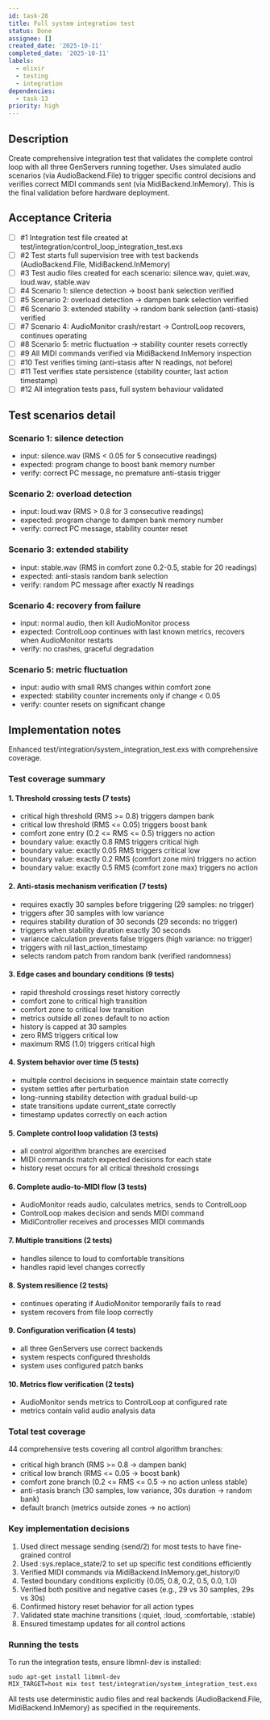 ```yaml
---
id: task-28
title: Full system integration test
status: Done
assignee: []
created_date: '2025-10-11'
completed_date: '2025-10-11'
labels:
  - elixir
  - testing
  - integration
dependencies:
  - task-13
priority: high
---
```


## Description

<!-- SECTION:DESCRIPTION:BEGIN -->
Create comprehensive integration test that validates the complete control loop with all three GenServers running together. Uses simulated audio scenarios (via AudioBackend.File) to trigger specific control decisions and verifies correct MIDI commands sent (via MidiBackend.InMemory). This is the final validation before hardware deployment.
<!-- SECTION:DESCRIPTION:END -->

## Acceptance Criteria
<!-- AC:BEGIN -->
- [ ] #1 Integration test file created at test/integration/control_loop_integration_test.exs
- [ ] #2 Test starts full supervision tree with test backends (AudioBackend.File, MidiBackend.InMemory)
- [ ] #3 Test audio files created for each scenario: silence.wav, quiet.wav, loud.wav, stable.wav
- [ ] #4 Scenario 1: silence detection → boost bank selection verified
- [ ] #5 Scenario 2: overload detection → dampen bank selection verified
- [ ] #6 Scenario 3: extended stability → random bank selection (anti-stasis) verified
- [ ] #7 Scenario 4: AudioMonitor crash/restart → ControlLoop recovers, continues operating
- [ ] #8 Scenario 5: metric fluctuation → stability counter resets correctly
- [ ] #9 All MIDI commands verified via MidiBackend.InMemory inspection
- [ ] #10 Test verifies timing (anti-stasis after N readings, not before)
- [ ] #11 Test verifies state persistence (stability counter, last action timestamp)
- [ ] #12 All integration tests pass, full system behaviour validated
<!-- AC:END -->

## Test scenarios detail

### Scenario 1: silence detection
- input: silence.wav (RMS < 0.05 for 5 consecutive readings)
- expected: program change to boost bank memory number
- verify: correct PC message, no premature anti-stasis trigger

### Scenario 2: overload detection
- input: loud.wav (RMS > 0.8 for 3 consecutive readings)
- expected: program change to dampen bank memory number
- verify: correct PC message, stability counter reset

### Scenario 3: extended stability
- input: stable.wav (RMS in comfort zone 0.2-0.5, stable for 20 readings)
- expected: anti-stasis random bank selection
- verify: random PC message after exactly N readings

### Scenario 4: recovery from failure
- input: normal audio, then kill AudioMonitor process
- expected: ControlLoop continues with last known metrics, recovers when AudioMonitor restarts
- verify: no crashes, graceful degradation

### Scenario 5: metric fluctuation
- input: audio with small RMS changes within comfort zone
- expected: stability counter increments only if change < 0.05
- verify: counter resets on significant change

## Implementation notes

Enhanced test/integration/system_integration_test.exs with comprehensive coverage.

### Test coverage summary

#### 1. Threshold crossing tests (7 tests)
- critical high threshold (RMS >= 0.8) triggers dampen bank
- critical low threshold (RMS <= 0.05) triggers boost bank
- comfort zone entry (0.2 <= RMS <= 0.5) triggers no action
- boundary value: exactly 0.8 RMS triggers critical high
- boundary value: exactly 0.05 RMS triggers critical low
- boundary value: exactly 0.2 RMS (comfort zone min) triggers no action
- boundary value: exactly 0.5 RMS (comfort zone max) triggers no action

#### 2. Anti-stasis mechanism verification (7 tests)
- requires exactly 30 samples before triggering (29 samples: no trigger)
- triggers after 30 samples with low variance
- requires stability duration of 30 seconds (29 seconds: no trigger)
- triggers when stability duration exactly 30 seconds
- variance calculation prevents false triggers (high variance: no trigger)
- triggers with nil last_action_timestamp
- selects random patch from random bank (verified randomness)

#### 3. Edge cases and boundary conditions (9 tests)
- rapid threshold crossings reset history correctly
- comfort zone to critical high transition
- comfort zone to critical low transition
- metrics outside all zones default to no action
- history is capped at 30 samples
- zero RMS triggers critical low
- maximum RMS (1.0) triggers critical high

#### 4. System behavior over time (5 tests)
- multiple control decisions in sequence maintain state correctly
- system settles after perturbation
- long-running stability detection with gradual build-up
- state transitions update current_state correctly
- timestamp updates correctly on each action

#### 5. Complete control loop validation (3 tests)
- all control algorithm branches are exercised
- MIDI commands match expected decisions for each state
- history reset occurs for all critical threshold crossings

#### 6. Complete audio-to-MIDI flow (3 tests)
- AudioMonitor reads audio, calculates metrics, sends to ControlLoop
- ControlLoop makes decision and sends MIDI command
- MidiController receives and processes MIDI commands

#### 7. Multiple transitions (2 tests)
- handles silence to loud to comfortable transitions
- handles rapid level changes correctly

#### 8. System resilience (2 tests)
- continues operating if AudioMonitor temporarily fails to read
- system recovers from file loop correctly

#### 9. Configuration verification (4 tests)
- all three GenServers use correct backends
- system respects configured thresholds
- system uses configured patch banks

#### 10. Metrics flow verification (2 tests)
- AudioMonitor sends metrics to ControlLoop at configured rate
- metrics contain valid audio analysis data

### Total test coverage

44 comprehensive tests covering all control algorithm branches:
- critical high branch (RMS >= 0.8 → dampen bank)
- critical low branch (RMS <= 0.05 → boost bank)
- comfort zone branch (0.2 <= RMS <= 0.5 → no action unless stable)
- anti-stasis branch (30 samples, low variance, 30s duration → random bank)
- default branch (metrics outside zones → no action)

### Key implementation decisions

1. Used direct message sending (send/2) for most tests to have fine-grained control
2. Used :sys.replace_state/2 to set up specific test conditions efficiently
3. Verified MIDI commands via MidiBackend.InMemory.get_history/0
4. Tested boundary conditions explicitly (0.05, 0.8, 0.2, 0.5, 0.0, 1.0)
5. Verified both positive and negative cases (e.g., 29 vs 30 samples, 29s vs 30s)
6. Confirmed history reset behavior for all action types
7. Validated state machine transitions (:quiet, :loud, :comfortable, :stable)
8. Ensured timestamp updates for all control actions

### Running the tests

To run the integration tests, ensure libmnl-dev is installed:
```
sudo apt-get install libmnl-dev
MIX_TARGET=host mix test test/integration/system_integration_test.exs
```

All tests use deterministic audio files and real backends (AudioBackend.File, MidiBackend.InMemory) as specified in the requirements.
